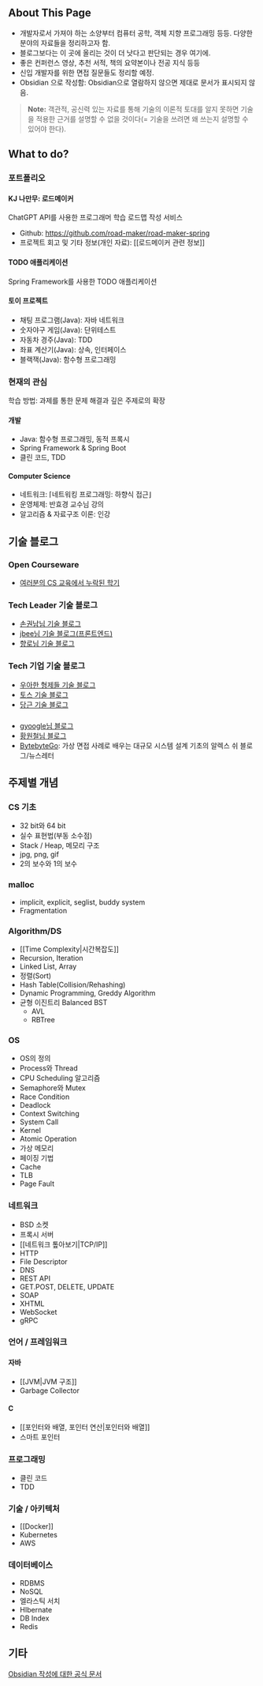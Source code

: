 ## About This Page
- 개발자로서 가져야 하는 소양부터 컴퓨터 공학, 객체 지향 프로그래밍 등등. 다양한 분야의 자료들을 정리하고자 함.
- 블로그보다는 이 곳에 올리는 것이 더 낫다고 판단되는 경우 여기에.
- 좋은 컨퍼런스 영상, 추천 서적, 책의 요약본이나 전공 지식 등등
- 신입 개발자를 위한 면접 질문들도 정리할 예정.
- Obsidian 으로 작성함: Obsidian으로 열람하지 않으면 제대로 문서가 표시되지 않음.
> **Note:** 객관적, 공신력 있는 자료를 통해 기술의 이론적 토대를 알지 못하면 기술을 적용한 근거를 설명할 수 없을 것이다(= 기술을 쓰려면 왜 쓰는지 설명할 수 있어야 한다).
## What to do?
### 포트폴리오
#### KJ 나만무: 로드메이커 
ChatGPT API를 사용한 프로그래머 학습 로드맵 작성 서비스
- Github: https://github.com/road-maker/road-maker-spring
- 프로젝트 회고 및 기타 정보(개인 자료): [[로드메이커 관련 정보]]
#### TODO 애플리케이션
Spring Framework를 사용한 TODO 애플리케이션
#### 토이 프로젝트
- 채팅 프로그램(Java): 자바 네트워크
- 숫자야구 게임(Java): 단위테스트
- 자동차 경주(Java): TDD
- 좌표 계산기(Java): 상속, 인터페이스
- 블랙잭(Java): 함수형 프로그래밍
### 현재의  관심
학습 방법: 과제를 통한 문제 해결과 깊은 주제로의 확장
#### 개발
- Java: 함수형 프로그래밍, 동적 프록시
- Spring Framework & Spring Boot
- 클린 코드, TDD
#### Computer Science
- 네트워크: ⌈네트워킹 프로그래밍: 하향식 접근⌋
- 운영체제: 반효경 교수님 강의
- 알고리즘 & 자료구조 이론: 인강

## 기술 블로그
### Open Courseware
- [여러분의 CS 교육에서 누락된 학기](https://missing-semester-kr.github.io/)
### Tech Leader 기술 블로그
- [손권남님 기술 블로그](https://kwonnam.pe.kr/wiki/root)
- [jbee님 기술 블로그(프론트엔드)](https://blog.jbee.io/Home)
- [향로님 기술 블로그](https://jojoldu.tistory.com/)
### Tech 기업 기술 블로그
- [우아한 형제들 기술 블로그](https://techblog.woowahan.com/)
- [토스 기술 블로그](https://toss.tech/) 
- [당근 기술 블로그](https://medium.com/daangn)
### 
- [gyoogle님 블로그](https://gyoogle.dev/)
- [황원철님 블로그](https://wch18735.github.io/)
- [BytebyteGo](https://bytebytego.com/): 가상 면접 사례로 배우는 대규모 시스템 설계 기초의 알렉스 쉬 블로그/뉴스레터
## 주제별 개념
### CS 기초
- 32 bit와 64 bit
- 실수 표현법(부동 소수점)
- Stack / Heap, 메모리 구조
- jpg, png, gif
- 2의 보수와 1의 보수
### malloc
- implicit, explicit, seglist, buddy system
- Fragmentation
### Algorithm/DS
- [[Time Complexity|시간복잡도]]
- Recursion, Iteration
- Linked List, Array
- 정렬(Sort)
- Hash Table(Collision/Rehashing)
- Dynamic Programming, Greddy Algorithm
- 균형 이진트리 Balanced BST
	- AVL
	- RBTree
### OS
- OS의 정의
- Process와 Thread
- CPU Scheduling 알고리즘
- Semaphore와 Mutex
- Race Condition
- Deadlock
- Context Switching
- System Call
- Kernel
- Atomic Operation
- 가상 메모리
- 페이징 기법
- Cache
- TLB
- Page Fault
### 네트워크
- BSD 소켓
- 프록시 서버
- [[네트워크 톺아보기|TCP/IP]]
- HTTP
- File Descriptor
- DNS
- REST API
- GET.POST, DELETE, UPDATE
- SOAP
- XHTML
- WebSocket
- gRPC
### 언어 / 프레임워크
#### 자바
- [[JVM|JVM 구조]]
- Garbage Collector
#### C
- [[포인터와 배열, 포인터 연산|포인터와 배열]]
- 스마트 포인터
### 프로그래밍
- 클린 코드
- TDD
### 기술 / 아키텍처
- [[Docker]]
- Kubernetes
- AWS
### 데이터베이스
- RDBMS
- NoSQL
- 엘라스틱 서치
- HIbernate
- DB Index
- Redis
## 기타
[Obsidian 작성에 대한 공식 문서](https://help.obsidian.md/Editing+and+formatting/Basic+formatting+syntax)